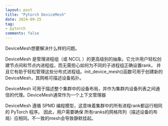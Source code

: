 ```yaml
---
layout: post
title: "Pytorch DeviceMesh"
date: 2024-09-25
tag:
- pytorch
comments: false
---
```


DeviceMesh想要解决什么样的问题。

DeviceMesh 是管理进程组（或 NCCL ）的更高级别的抽象。它允许用户轻松创建节点间和节点内进程组，而无需担心如何为不同的子进程组正确设置rank，
并且它有助于轻松管理这些分布式进程组。init_device_mesh()函数可用于创建新的 DeviceMesh，其网格可描述设备拓扑。

DeviceMesh 可用于描述整个集群中的设备布局，并作为集群内设备列表之间通信的代理。DeviceMesh通常作为一个上下文管理器

DeviceMesh 遵循 SPMD 编程模型，这意味着集群中的所有进程rank都运行相同的 PyTorch 程序。
因此，用户需要确保 所有ranks的网格阵列（描述设备的布局）应相同。不一致的mesh会导致静默挂起。


